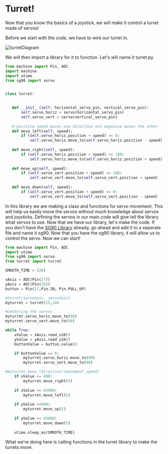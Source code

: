 # Turret!

Now that you know the basics of a joystick, we will make it control a turret made of servos!  

Before we start with the code, we have to wire our turret in. 

![turretDiagram](https://github.com/javaplus/PicoProjects/blob/main/images/turret6_bb.png?raw=true)



 We will then import a library for it to function. Let's will name it turret.py

 ```python
from machine import Pin, ADC
import machine
import utime
from sg90 import servo


class turret:

    
    def __init__(self, horizontal_servo_pin, vertical_servo_pin):
        self.servo_horiz = servo(horizontal_servo_pin)
        self.servo_vert = servo(vertical_servo_pin)
    
    # positive speed moves one direction and negative moves the other
    def move_left(self, speed):
        if (self.servo_horiz.position + speed) >= 0:
            self.servo_horiz.move_to(self.servo_horiz.position - speed)
            
    def move_right(self, speed):
        if (self.servo_horiz.position + speed) <= 180:
            self.servo_horiz.move_to(self.servo_horiz.position + speed)
            
    def move_up(self, speed):
        if (self.servo_vert.position + speed) <= 180:
            self.servo_vert.move_to(self.servo_vert.position + speed) 
        
    def move_down(self, speed):
        if (self.servo_vert.position + speed) >= 0:
            self.servo_vert.move_to(self.servo_vert.position - speed)
 ```

In this library we are making a class and functions for servo movement. This will help us easily move the servos without much knowledge about servos and joysticks. Defining the servos in our main code will give tell the library what servos to use. Now that we have our library, let's make the code. If you don't have the [SG90 Library](https://raw.githubusercontent.com/javaplus/PicoProjects/main/servos/sg90.py) already, go ahead and add it to a seperate file and name it sg90.
Now that you have the sg90 library, it will allow us to control the servo. Now we can start!

```python
from machine import Pin, ADC
import utime
from sg90 import servo
from turret import turret

SMOOTH_TIME = (20)

xAxis = ADC(Pin(27))
yAxis = ADC(Pin(26))
button = Pin(17,Pin.IN, Pin.PULL_UP)

#turret(servoXpin, servoYpin)
myturret = turret(15,14)

#centering the servos
myturret.servo_horiz.move_to(90)
myturret.servo_vert.move_to(90)

while True:
    xValue = xAxis.read_u16()
    yValue = yAxis.read_u16()
    buttonValue = button.value()

    if buttonValue == 0:
        myturret.servo_horiz.move_to(90)
        myturret.servo_vert.move_to(90)

#myturret.move_(direction)(movement_speed)
    if xValue <= 600:
        myturret.move_right(5)
   
    if xValue >= 65000:
        myturret.move_left(5)
         
    if yValue <=600:
        myturret.move_up(5)
        
    if yValue >= 65000:
        myturret.move_down(5)
        
    utime.sleep_ms(SMOOTH_TIME)           
```

  What we're doing here is calling functions in the turret library to make the turrets move.
